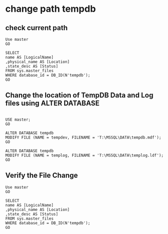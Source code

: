 # change path tempdb

## check current path

````
Use master
GO

SELECT 
name AS [LogicalName]
,physical_name AS [Location]
,state_desc AS [Status]
FROM sys.master_files
WHERE database_id = DB_ID(N'tempdb');
GO
````



## Change the location of TempDB Data and Log files using ALTER DATABASE

````

USE master;
GO

ALTER DATABASE tempdb 
MODIFY FILE (NAME = tempdev, FILENAME = 'T:\MSSQL\DATA\tempdb.mdf');
GO

ALTER DATABASE tempdb 
MODIFY FILE (NAME = templog, FILENAME = 'T:\MSSQL\DATA\templog.ldf');
GO
````


## Verify the File Change

````
Use master
GO

SELECT 
name AS [LogicalName]
,physical_name AS [Location]
,state_desc AS [Status]
FROM sys.master_files
WHERE database_id = DB_ID(N'tempdb');
GO
````
